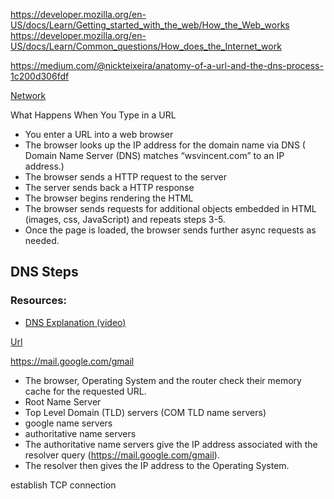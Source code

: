 https://developer.mozilla.org/en-US/docs/Learn/Getting_started_with_the_web/How_the_Web_works
https://developer.mozilla.org/en-US/docs/Learn/Common_questions/How_does_the_Internet_work

https://medium.com/@nickteixeira/anatomy-of-a-url-and-the-dns-process-1c200d306fdf

[Network](https://github.com/purumvisum/interview/blob/master/theoretical-basis/how-internet-works/network.gif)

What Happens When You Type in a URL
* You enter a URL into a web browser
* The browser looks up the IP address for the domain name via DNS 
    ( Domain Name Server (DNS) matches “wsvincent.com” to an IP address.)
* The browser sends a HTTP request to the server
* The server sends back a HTTP response
* The browser begins rendering the HTML
* The browser sends requests for additional objects embedded in HTML (images, css, JavaScript) and repeats steps 3-5.
* Once the page is loaded, the browser sends further async requests as needed.


## DNS Steps

### Resources: 
* [DNS Explanation (video)](https://www.youtube.com/watch?v=72snZctFFtA)

[Url](https://github.com/purumvisum/interview/blob/master/theoretical-basis/how-internet-works/url.png )

https://mail.google.com/gmail
* The browser, Operating System and the router check their memory cache for the requested URL.
* Root Name Server
* Top Level Domain (TLD) servers (COM TLD name servers)
* google name servers
* authoritative name servers
*  The authoritative name servers give the IP address associated with the resolver query (https://mail.google.com/gmail).
* The resolver then gives the IP address to the Operating System. 


establish TCP connection
